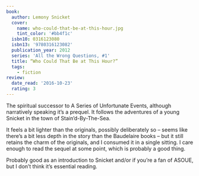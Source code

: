 ```yaml
---
book:
  author: Lemony Snicket
  cover:
    name: who-could-that-be-at-this-hour.jpg
    tint_color: '#bb4f1c'
  isbn10: 0316123080
  isbn13: '9780316123082'
  publication_year: 2012
  series: 'All the Wrong Questions, #1'
  title: “Who Could That Be at This Hour?”
  tags:
    - fiction
review:
  date_read: '2016-10-23'
  rating: 3
---
```


The spiritual successor to A Series of Unfortunate Events, although narratively speaking it’s a prequel. It follows the adventures of a young Snicket in the town of Stain’d-By-The-Sea.

It feels a bit lighter than the originals, possibly deliberately so – seems like there’s a bit less depth in the story than the Baudelaire books – but it still retains the charm of the originals, and I consumed it in a single sitting. I care enough to read the sequel at some point, which is probably a good thing.

Probably good as an introduction to Snicket and/or if you’re a fan of ASOUE, but I don’t think it’s essential reading.